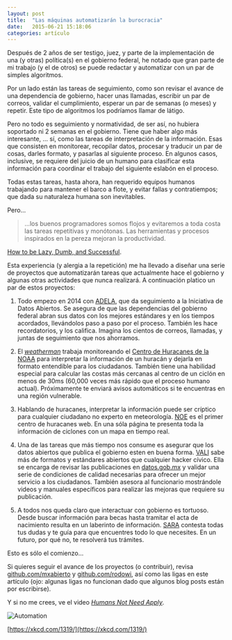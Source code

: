 ```yaml
---
layout: post
title:  "Las máquinas automatizarán la burocracia"
date:   2015-06-21 15:18:06
categories: artículo
---
```

Después de 2 años de ser testigo, juez, y parte de la implementación de una (y otras) política(s) en el gobierno federal, he notado que gran parte de mi trabajo (y el de otros) se puede redactar y automatizar con un par de simples algoritmos.

Por un lado están las tareas de seguimiento, como son revisar el avance de una dependencia de gobierno, hacer unas llamadas, escribir un par de correos, validar el cumplimiento, esperar un par de semanas (o meses) y repetir. Este tipo de algoritmos los podríamos llamar de látigo.

Pero no todo es seguimiento y normatividad, de ser así, no hubiera soportado ni 2 semanas en el gobierno. Tiene que haber algo más interesante, … sí, como las tareas de interpretación de la información. Esas que consisten en monitorear, recopilar datos, procesar y traducir un par de cosas, darles formato, y pasarlas al siguiente proceso. En algunos casos, inclusive, se requiere del juicio de un humano para clasificar esta información para coordinar el trabajo del siguiente eslabón en el proceso.

Todas estas tareas, hasta ahora, han requerido equipos humanos trabajando para mantener el barco a flote, y evitar fallas y contratiempos; que dada su naturaleza humana son inevitables.

Pero...

> ...los buenos programadores somos flojos y evitaremos a toda costa las tareas repetitivas y monótonas. Las herramientas y procesos inspirados en la pereza mejoran la productividad.

[How to be Lazy, Dumb, and Successful](http://blog.codinghorror.com/how-to-be-lazy-dumb-and-successful/).

Esta experiencia (y alergia a la repetición) me ha llevado a diseñar una serie de proyectos que automatizarán tareas que actualmente hace el gobierno y algunas otras actividades que nunca realizará. A continuación platico un par de estos proyectos:

1. Todo empezo en 2014 con [ADELA](#adela), que da seguimiento a la Iniciativa de Datos Abiertos. Se asegura de que las dependencias del gobierno federal abran sus datos con los mejores estándares y en los tiempos acordados, llevándolos paso a paso por el proceso. También les hace recordatorios, y los califica. Imagina los cientos de correos, llamadas, y juntas de seguimiento que nos ahorramos.

2. El [_weatherman_](#weatherman) trabaja monitoreando el [Centro de Huracanes de la NOAA](http://www.nhc.noaa.gov/) para interpretar la información de un huracán y dejarla en formato entendible para los ciudadanos. También tiene una habilidad especial para calcular las costas más cercanas al centro de un ciclón en menos de 30ms (60,000 veces más rápido que el proceso humano actual). Próximamente te enviará avisos automáticos si te encuentras en una región vulnerable.

3. Hablando de huracanes, interpretar la información puede ser críptico para cualquier ciudadano no experto en meteorología. [NOE](#noe) es el primer centro de huracanes web. En una sóla página te presenta toda la información de ciclones con un mapa en tiempo real.

4. Una de las tareas que más tiempo nos consume es asegurar que los datos abiertos que publica el gobierno esten en buena forma. [VALI](#vali) sabe más de formatos y estándares abiertos que cualquier hacker cívico. Ella se encarga de revisar las publicaciones en [datos.gob.mx](http://datos.gob.mx) y validar una serie de condiciones de calidad necesarias para ofrecer un mejor servicio a los ciudadanos. También asesora al funcionario mostrándole videos y manuales específicos para realizar las mejoras que requiere su publicación.

5. A todos nos queda claro que interactuar con gobierno es tortuoso. Desde buscar información para becas hasta tramitar el acta de nacimiento resulta en un laberinto de información. [SARA](#sara) contesta todas tus dudas y te guía para que encuentres todo lo que necesites. En un futuro, por qué no, te resolverá tus trámites.

Esto es sólo el comienzo...

Si quieres seguir el avance de los proyectos (o contribuir), revisa [github.com/mxabierto](https://github.com/mxabierto) y [github.com/rodowi](https://github.com/rodowi), así como las ligas en este artículo (ojo: algunas ligas no funcionan dado que algunos blog posts están por escribirse).

Y si no me crees, ve el video [_Humans Not Need Apply_](https://twitter.com/rodowi/status/543449229583060992).

![Automation](https://imgs.xkcd.com/comics/automation.png)

[https://xkcd.com/1319/](https://xkcd.com/1319/)
